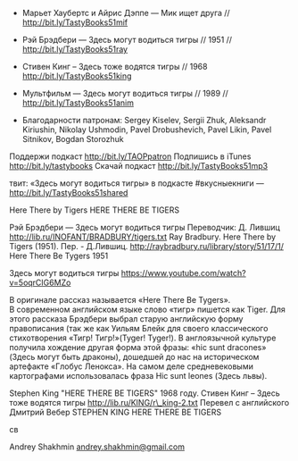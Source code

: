 + Марьет Хаубертс и Айрис Дэппе — Мик ищет друга // http://bit.ly/TastyBooks51mif
+ Рэй Брэдбери — Здесь могут водиться тигры // 1951 // http://bit.ly/TastyBooks51ray
+ Стивен Кинг – Здесь тоже водятся тигры // 1968 http://bit.ly/TastyBooks51king
+ Мультфильм — Здесь могут водиться тигры // 1989 // http://bit.ly/TastyBooks51anim

+ Благодарности патронам: Sergey Kiselev, Sergii Zhuk, Aleksandr Kiriushin, Nikolay Ushmodin, Pavel Drobushevich, Pavel Likin, Pavel Sitnikov, Bogdan Storozhuk

Поддержи подкаст http://bit.ly/TAOPpatron
Подпишись в iTunes http://bit.ly/tastybooks
Скачай подкаст http://bit.ly/TastyBooks51mp3


твит:
«Здесь могут водиться тигры» в подкасте #вкусныекниги — http://bit.ly/TastyBooks51shared 


Here There by Tigers
HERE THERE BE TIGERS


Рэй Брэдбери — Здесь могут водиться тигры 
Переводчик: Д. Лившиц
http://lib.ru/INOFANT/BRADBURY/tigers.txt
Ray Bradbury. Here There by Tigers (1951). Пер. - Д.Лившиц.
http://raybradbury.ru/library/story/51/17/1/
Here There Be Tygers
1951


Здесь могут водиться тигры
https://www.youtube.com/watch?v=5oqrCIG6MZo



В оригинале рассказ называется «Here There Be Tygers». В современном английском языке слово «тигр» пишется как Tiger. Для этого рассказа Брэдбери выбрал старую английскую форму правописания (так же как Уильям Блейк для своего классического стихотворения «Тигр! Тигр!»(Tyger! Tyger!).
В англоязычной культуре получила хождение другая форма этой фразы: «hic sunt dracones» (Здесь могут быть драконы), дошедшей до нас на историческом артефакте «Глобус Ленокса». На самом деле средневековыми картографами использовалась фраза Hic sunt leones (Здесь львы).

Stephen King "HERE THERE BE TIGERS" 1968 году. 
Стивен Кинг – Здесь тоже водятся тигры 
http://lib.ru/KING/r\_king-2.txt
Перевел с английского Дмитрий Вебер
STEPHEN KING
HERE THERE BE TIGERS

 св



Andrey Shakhmin
andrey.shakhmin@gmail.com